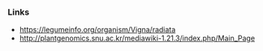 ### Links

-   <https://legumeinfo.org/organism/Vigna/radiata>
-   <http://plantgenomics.snu.ac.kr/mediawiki-1.21.3/index.php/Main_Page>
